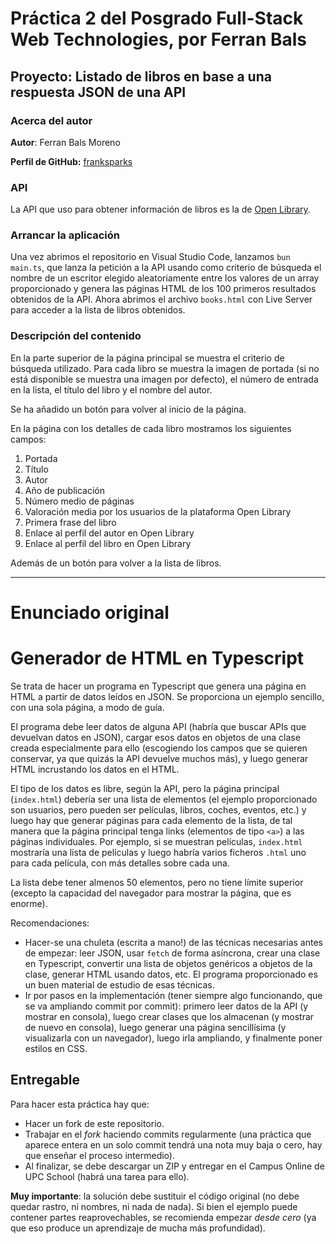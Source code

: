 # Práctica 2 del Posgrado Full-Stack Web Technologies, por Ferran Bals

## Proyecto: Listado de libros en base a una respuesta JSON de una API

### Acerca del autor

**Autor**: Ferran Bals Moreno

**Perfil de GitHub:** [franksparks](https://github.com/franksparks)

### API

La API que uso para obtener información de libros es la de [Open Library](https://openlibrary.org/developers/api).

### Arrancar la aplicación

Una vez abrimos el repositorio en Visual Studio Code, lanzamos `bun main.ts`, que lanza la petición a la API usando como criterio de búsqueda el nombre de un escritor elegido aleatoriamente entre los valores de un array proporcionado y genera las páginas HTML de los 100 primeros resultados obtenidos de la API.
Ahora abrimos el archivo `books.html` con Live Server para acceder a la lista de libros obtenidos.

### Descripción del contenido

En la parte superior de la página principal se muestra el criterio de búsqueda utilizado.
Para cada libro se muestra la imagen de portada (si no está disponible se muestra una imagen por defecto), el número de entrada en la lista, el título del libro y el nombre del autor.

Se ha añadido un botón para volver al inicio de la página.

En la página con los detalles de cada libro mostramos los siguientes campos:

1. Portada
2. Título
3. Autor
4. Año de publicación
5. Número medio de páginas
6. Valoración media por los usuarios de la plataforma Open Library
7. Primera frase del libro
8. Enlace al perfil del autor en Open Library
9. Enlace al perfil del libro en Open Library

Además de un botón para volver a la lista de libros.

---

# Enunciado original

# Generador de HTML en Typescript

Se trata de hacer un programa en Typescript que genera una página en HTML a partir de datos leídos en JSON. Se proporciona un ejemplo sencillo, con una sola página, a modo de guía.

El programa debe leer datos de alguna API (habría que buscar APIs que devuelvan datos en JSON), cargar esos datos en objetos de una clase creada especialmente para ello (escogiendo los campos que se quieren conservar, ya que quizás la API devuelve muchos más), y luego generar HTML incrustando los datos en el HTML.

El tipo de los datos es libre, según la API, pero la página principal (`index.html`) debería ser una lista de elementos (el ejemplo proporcionado son usuarios, pero pueden ser películas, libros, coches, eventos, etc.) y luego hay que generar páginas para cada elemento de la lista, de tal manera que la página principal tenga links (elementos de tipo `<a>`) a las páginas individuales. Por ejemplo, si se muestran películas, `index.html` mostraría una lista de películas y luego habría varios ficheros `.html` uno para cada película, con más detalles sobre cada una.

La lista debe tener almenos 50 elementos, pero no tiene límite superior (excepto la capacidad del navegador para mostrar la página, que es enorme).

Recomendaciones:

- Hacer-se una chuleta (escrita a mano!) de las técnicas necesarias antes de empezar: leer JSON, usar `fetch` de forma asíncrona, crear una clase en Typescript, convertir una lista de objetos genéricos a objetos de la clase, generar HTML usando datos, etc. El programa proporcionado es un buen material de estudio de esas técnicas.
- Ir por pasos en la implementación (tener siempre algo funcionando, que se va ampliando commit por commit): primero leer datos de la API (y mostrar en consola), luego crear clases que los almacenan (y mostrar de nuevo en consola), luego generar una página sencillísima (y visualizarla con un navegador), luego irla ampliando, y finalmente poner estilos en CSS.

## Entregable

Para hacer esta práctica hay que:

- Hacer un fork de este repositorio.
- Trabajar en el _fork_ haciendo commits regularmente (una práctica que aparece entera en un solo commit tendrá una nota muy baja o cero, hay que enseñar el proceso intermedio).
- Al finalizar, se debe descargar un ZIP y entregar en el Campus Online de UPC School (habrá una tarea para ello).

**Muy importante**: la solución debe sustituir el código original (no debe quedar rastro, ni nombres, ni nada de nada). Si bien el ejemplo puede contener partes reaprovechables, se recomienda empezar _desde cero_ (ya que eso produce un aprendizaje de mucha más profundidad).
